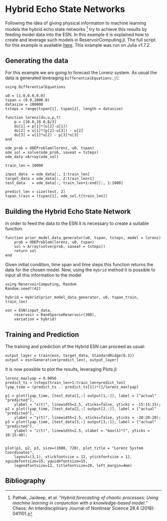 # Hybrid Echo State Networks
Following the idea of giving physical information to machine learning models the hybrid echo state networks [^1] try to achieve this results by feeding model data into the ESN. In this example it is explained how to create and leverage such models in ReservoirComputing.jl. The full script for this example is available [here](https://github.com/MartinuzziFrancesco/reservoir-computing-examples/blob/main/hybrid/hybrid.jl). This example was run on Julia v1.7.2.

## Generating the data
For this example we are going to forecast the Lorenz system. As usual the data is generated leveraging `DifferentialEquations.jl`:
```@example hybrid
using DifferentialEquations

u0 = [1.0,0.0,0.0]                       
tspan = (0.0,1000.0)  
datasize = 100000
tsteps = range(tspan[1], tspan[2], length = datasize)                   

function lorenz(du,u,p,t)
    p = [10.0,28.0,8/3]
    du[1] = p[1]*(u[2]-u[1])
    du[2] = u[1]*(p[2]-u[3]) - u[2]
    du[3] = u[1]*u[2] - p[3]*u[3]
end

ode_prob = ODEProblem(lorenz, u0, tspan)
ode_sol = solve(ode_prob, saveat = tsteps)
ode_data =Array(ode_sol)

train_len = 10000

input_data  = ode_data[:, 1:train_len]
target_data = ode_data[:, 2:train_len+1]
test_data   = ode_data[:, train_len+1:end][:, 1:1000]

predict_len = size(test, 2)
tspan_train = (tspan[1], ode_sol.t[train_len])
```

## Building the Hybrid Echo State Network
In order to feed the data to the ESN it is necessary to create a suitable function.
```@example hybrid
function prior_model_data_generator(u0, tspan, tsteps, model = lorenz)
    prob = ODEProblem(lorenz, u0, tspan) 
    sol = Array(solve(prob, saveat = tsteps))
    return sol
end
```

Given initial condition, time span and time steps this function returns the data for the chosen model. Now, using the `Hybrid` method it is possible to input all this information to the model
```@example hybrid
using ReservoirComputing, Random
Random.seed!(42)

hybrid = Hybrid(prior_model_data_generator, u0, tspan_train, train_len)

esn = ESN(input_data,
    reservoir = RandSparseReservoir(300),
    variation = hybrid)
```

## Training and Prediction
The training and prediction of the Hybrid ESN can proceed as usual:
```@example hybrid
output_layer = train(esn, target_data, StandardRidge(0.3))
output = esn(Generative(predict_len), output_layer)
```

It is now possible to plot the results, leveraging Plots.jl:
```@example hybrid
lorenz_maxlyap = 0.9056
predict_ts = tsteps[train_len+1:train_len+predict_len]
lyap_time = (predict_ts .- predict_ts[1])*(1/lorenz_maxlyap)

p1 = plot(lyap_time, [test_data[1,:] output[1,:]], label = ["actual" "predicted"], 
    ylabel = "x(t)", linewidth=2.5, xticks=false, yticks = -15:15:15);
p2 = plot(lyap_time, [test_data[2,:] output[2,:]], label = ["actual" "predicted"], 
    ylabel = "y(t)", linewidth=2.5, xticks=false, yticks = -20:20:20);
p3 = plot(lyap_time, [test_data[3,:] output[3,:]], label = ["actual" "predicted"], 
    ylabel = "z(t)", linewidth=2.5, xlabel = "max(λ)*t", yticks = 10:15:40);


plot(p1, p2, p3, size=(1080, 720), plot_title = "Lorenz System Coordinates", 
    layout=(3,1), xtickfontsize = 12, ytickfontsize = 12, xguidefontsize=15, yguidefontsize=15,
    legendfontsize=12, titlefontsize=20, left_margin=4mm)
```

## Bibliography
[^1]: Pathak, Jaideep, et al. "_Hybrid forecasting of chaotic processes: Using machine learning in conjunction with a knowledge-based model._" Chaos: An Interdisciplinary Journal of Nonlinear Science 28.4 (2018): 041101.

